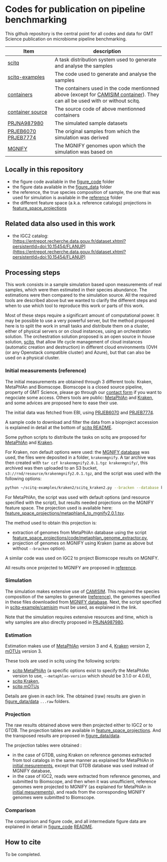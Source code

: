# Codes for publication on pipeline benchmarking

This github repository is the central point for all codes and data for GMT Science publication on microbiome pipeline benchmarking.

Item|description
--|--
[scitq](https://github.com/gmtsciencedev/scitq)|A task distribution system used to generate and analyse the samples
[scitq-examples](https://github.com/gmtsciencedev/scitq-examples)|The code used to generate and analyse the samples
[containers](https://hub.docker.com/u/gmtscience)|The containers used in the code mentionned above (except for [CAMISIM container](https://hub.docker.com/r/cami/camisim)). They can all be used with or without scitq.
[container source](https://github.com/gmtsciencedev/bioit-dockers)|The source code of above mentionned containers
[PRJNA987980](https://www.ncbi.nlm.nih.gov/bioproject/987980)|The simulated sample datasets
[PRJEB6070](https://www.ebi.ac.uk/ena/browser/view/PRJEB6070) [PRJEB7774](https://www.ebi.ac.uk/ena/browser/view/PRJEB7774)|The original samples from which the simulation was derived|
[MGNIFY](http://ftp.ebi.ac.uk/pub/databases/metagenomics/mgnify_genomes/human-gut/v2.0.1/)|The MGNIFY genomes upon which the simulation was based on|

## Locally in this repository

- the figure code available in the [figure_code](./figure_code) folder
- the figure data available in the [figure_data](./figure_data) folder
- the reference, the true species composition of sample, the one that was used for simulation is available in the [reference](./reference/) folder
- the different feature space (a.k.a. reference catalogs) projections in [feature_space_projections](./feature_space_projections/)

## Related data also used in this work

-  the IGC2 catalog: [https://entrepot.recherche.data.gouv.fr/dataset.xhtml?persistentId=doi:10.15454/FLANUP](https://entrepot.recherche.data.gouv.fr/dataset.xhtml?persistentId=doi:10.15454/FLANUP)


## Processing steps

This work consists in a sample simulation based upon measurements of real samples, which were then estimated in their species abundance. The estimations were then compared to the simulation source. All the required tools are described above but we wanted to clarify the different steps and when to use which tool to reproduce this work or parts of this work.

Most of these steps require a significant amount of computational power. It may be possible to use a very powerful server, but the method proposed here is to split the work in small tasks and distribute them on a cluster, either of physical servers or on cloud instances, using an orchestration solution. The orchestration solution proposed is an open source in house solution, [scitq](https://github.com/gmtsciencedev/scitq), that allow life cycle management of cloud instances (automatic creation and destruction) in different cloud environments (OVH (or any Openstack compatible cluster) and Azure), but that can also be used on a physical cluster.

### Initial measurements (reference)

The initial measurements are obtained through 3 different tools: Kraken, MetaPhlAn and Biomscope. Biomscope is a closed source pipeline, property of GMT Science, please go through our [contact form](https://gmt.bio/#contact) if you want to negociate some access. Others tools are public: [MetaPhlAn](https://github.com/biobakery/MetaPhlAn) and [Kraken](https://github.com/DerrickWood/kraken2), and some advices are proposed here to ease their use.

The initial data was fetched from EBI, using [PRJEB6070](https://www.ebi.ac.uk/ena/browser/view/PRJEB6070) and [PRJEB7774](https://www.ebi.ac.uk/ena/browser/view/PRJEB7774).

A sample code to download and filter the data from a bioproject accession is explained in detail at the bottom of [scitq README](https://github.com/gmtsciencedev/scitq/blob/main/README.md).

Some python scripts to distribute the tasks on scitq are proposed for [MetaPhlAn](https://github.com/gmtsciencedev/scitq-examples/tree/main/metaphlan4) and [Kraken](https://github.com/gmtsciencedev/scitq-examples/tree/main/kraken2). 

For Kraken, non default options were used: the [MGNIFY database](http://ftp.ebi.ac.uk/pub/databases/metagenomics/mgnify_genomes/human-gut/v2.0.1/kraken2_db_uhgg_v2.0.1/) was used, the files were deposited in a folder, `krakenmgnify`. A tar archive was then created with `tar czf krakenmgnify2.0.1.tgz krakenmgnify/`, this archived was then uploaded to an S3 bucket, `s3://rnd/resource/krakenmgnify2.0.1.tgz`, and the script was used with the following options: 

```bash
python ~/scitq-examples/kraken2/scitq_kraken2.py --bracken --database krakenmgnify --fastq --download --batch refKrak s3://rnd/data/raw/refKrak s3://rnd/resource/krakenmgnify2.0.1.tgz s3://rnd/refKrak/rawresult
```

For MetaPhlAn, the script was used with default options (and resource specified with the script), but results needed projections on the MGNIFY feature space. The projection used is available here: [feature_space_projections/metaphlan4_to_mgnify2.0.1.tsv](./feature_space_projections/metaphlan4_to_mgnify2.0.1.tsv).

The method used to obtain this projection is:

- extraction of genomes from MetaPhlAn database using the script [feature_space_projections/code/metaphlan_genome_extractor.py](./feature_space_projections/code/metaphlan_genome_extractor.py), 
- projection of genomes on MGNIFY using Kraken (same as above but without `--bracken` option).

A similar code was used on IGC2 to project Biomscope results on MGNIFY.

All results once projected to MGNIFY are proposed in [reference](./reference/).

### Simulation

The simulation makes extensive use of [CAMISIM](https://github.com/CAMI-challenge/CAMISIM). This required the species composition of the samples to generate ([reference](./reference/)), the genomes specified in these files downloaded from [MGNIFY database](http://ftp.ebi.ac.uk/pub/databases/metagenomics/mgnify_genomes/human-gut/v2.0.1/). Next, the script specified in [scitq-example/camisim](https://github.com/gmtsciencedev/scitq-examples/tree/main/camisim) must be used, as explained in the link. 

Note that the simulation requires extensive resources and time, which is why samples are also directly proposed in [PRJNA987980](https://www.ncbi.nlm.nih.gov/bioproject/987980).

### Estimation

Estimation makes use of [MetaPhlAn](https://github.com/biobakery/MetaPhlAn) version 3 and 4, [Kraken](https://github.com/DerrickWood/kraken2) version 2, [mOTUs](https://github.com/motu-tool/mOTUs) version 3. 

These tools are used in scitq using the following scripts:

- [scitq MetaPhlAn](https://github.com/gmtsciencedev/scitq-examples/tree/main/metaphlan4) (a specific options exist to specify the MetaPhlAn version to use, `--metaphlan-version` which should be 3.1.0 or 4.0.6),
- [scitq Kraken](https://github.com/gmtsciencedev/scitq-examples/tree/main/kraken2),
- [scitq mOTUs](https://github.com/gmtsciencedev/scitq-examples/tree/main/motus3)

Details are given in each link. The obtained (raw) results are given in [figure_data/data](./figure_data/data/) `...raw` folders.

### Projection

The raw results obtained above were then projected either to IGC2 or to GTDB. The projection tables are available in [feature_space_projections](./feature_space_projections/). And the transposed results are proposed in [figure_data/data](./figure_data/data/).

The projection tables were obtained :

- in the case of GTDB, using Kraken on reference genomes extracted from tool catalogs in the same manner as explained for MetaPhlAn in [initial mesurements](#initial-measurements-reference), except that GTDB database was used instead of MGNIFY database, 
- in the case of IGC2, reads were extracted from reference genomes, and submitted to Biomscope, and then when it was unsufficient, reference genomes were projected to MGNIFY (as explained for MetaPhlAn in [initial mesurements](#initial-measurements-reference)), and reads from the corresponding MGNIFY genomes were submitted to Biomscope.

### Comparison

The comparison and figure code, and all intermediate figure data are explained in detail in [figure_code](./figure_code/) [README](./figure_code/README.md).

## How to cite

To be completed.